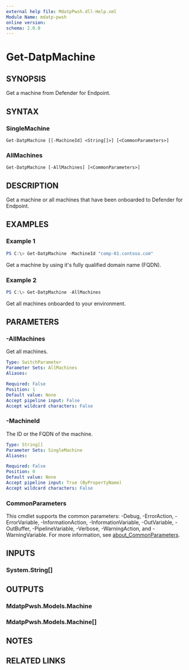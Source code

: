 ```yaml
---
external help file: MdatpPwsh.dll-Help.xml
Module Name: mdatp-pwsh
online version:
schema: 2.0.0
---
```


# Get-DatpMachine

## SYNOPSIS
Get a machine from Defender for Endpoint.

## SYNTAX

### SingleMachine
```
Get-DatpMachine [[-MachineId] <String[]>] [<CommonParameters>]
```

### AllMachines
```
Get-DatpMachine [-AllMachines] [<CommonParameters>]
```

## DESCRIPTION
Get a machine or all machines that have been onboarded to Defender for Endpoint.

## EXAMPLES

### Example 1
```powershell
PS C:\> Get-DatpMachine -MachineId "comp-01.contoso.com"
```

Get a machine by using it's fully qualified domain name (FQDN).

### Example 2
```powershell
PS C:\> Get-DatpMachine -AllMachines
```

Get all machines onboarded to your environment.

## PARAMETERS

### -AllMachines
Get all machines.

```yaml
Type: SwitchParameter
Parameter Sets: AllMachines
Aliases:

Required: False
Position: 1
Default value: None
Accept pipeline input: False
Accept wildcard characters: False
```

### -MachineId
The ID or the FQDN of the machine.

```yaml
Type: String[]
Parameter Sets: SingleMachine
Aliases:

Required: False
Position: 0
Default value: None
Accept pipeline input: True (ByPropertyName)
Accept wildcard characters: False
```

### CommonParameters
This cmdlet supports the common parameters: -Debug, -ErrorAction, -ErrorVariable, -InformationAction, -InformationVariable, -OutVariable, -OutBuffer, -PipelineVariable, -Verbose, -WarningAction, and -WarningVariable. For more information, see [about_CommonParameters](http://go.microsoft.com/fwlink/?LinkID=113216).

## INPUTS

### System.String[]
## OUTPUTS

### MdatpPwsh.Models.Machine
### MdatpPwsh.Models.Machine[]
## NOTES

## RELATED LINKS
